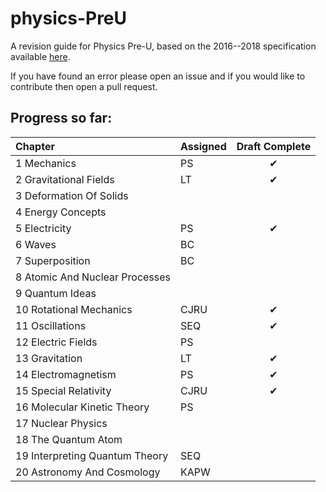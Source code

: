 # physics-PreU
A revision guide for Physics Pre-U, based on the 2016--2018 specification available [here](http://www.cie.org.uk/images/163265-2016-2018-syllabus.pdf).

If you have found an error please open an issue and if you would like to contribute then open a pull request.

## Progress so far:

| Chapter                        | Assigned | Draft Complete |
|:-------------------------------|:---------|:--------------:|
| 1 Mechanics                    | PS       |       ✔        |
| 2 Gravitational Fields         | LT       |       ✔        |
| 3 Deformation Of Solids        |          |                |
| 4 Energy Concepts              |          |                |
| 5 Electricity                  | PS       |       ✔        |
| 6 Waves                        |  BC        |                |
| 7 Superposition                |    BC      |                |
| 8 Atomic And Nuclear Processes |          |                |
| 9 Quantum Ideas                |          |                |
| 10 Rotational Mechanics        | CJRU     |       ✔        |
| 11 Oscillations                | SEQ      |       ✔         |
| 12 Electric Fields             |  PS       |                |
| 13 Gravitation                 | LT       |       ✔        |
| 14 Electromagnetism            | PS       |       ✔        |
| 15 Special Relativity          | CJRU     |       ✔        |
| 16 Molecular Kinetic Theory    | PS       |                |
| 17 Nuclear Physics             |          |                |
| 18 The Quantum Atom            |          |                |
| 19 Interpreting Quantum Theory | SEQ       |                |
| 20 Astronomy And Cosmology     | KAPW     |                |
